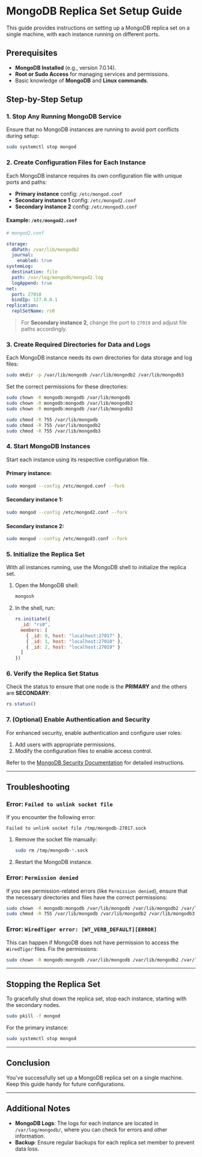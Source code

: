 # MongoDB Replica Set Setup Guide

This guide provides instructions on setting up a MongoDB replica set on a single machine, with each instance running on different ports.

## Prerequisites

- **MongoDB Installed** (e.g., version 7.0.14).
- **Root or Sudo Access** for managing services and permissions.
- Basic knowledge of **MongoDB** and **Linux commands**.

## Step-by-Step Setup

### 1. Stop Any Running MongoDB Service

Ensure that no MongoDB instances are running to avoid port conflicts during setup:

```bash
sudo systemctl stop mongod
```

### 2. Create Configuration Files for Each Instance

Each MongoDB instance requires its own configuration file with unique ports and paths:

- **Primary instance** config: `/etc/mongod.conf`
- **Secondary instance 1** config: `/etc/mongod2.conf`
- **Secondary instance 2** config: `/etc/mongod3.conf`

#### Example: `/etc/mongod2.conf`
```yaml
# mongod2.conf

storage:
  dbPath: /var/lib/mongodb2
  journal:
    enabled: true
systemLog:
  destination: file
  path: /var/log/mongodb/mongod2.log
  logAppend: true
net:
  port: 27018
  bindIp: 127.0.0.1
replication:
  replSetName: rs0
```

> For **Secondary instance 2**, change the port to `27019` and adjust file paths accordingly.

### 3. Create Required Directories for Data and Logs

Each MongoDB instance needs its own directories for data storage and log files:

```bash
sudo mkdir -p /var/lib/mongodb /var/lib/mongodb2 /var/lib/mongodb3
```

Set the correct permissions for these directories:

```bash
sudo chown -R mongodb:mongodb /var/lib/mongodb
sudo chown -R mongodb:mongodb /var/lib/mongodb2
sudo chown -R mongodb:mongodb /var/lib/mongodb3
```

```bash
sudo chmod -R 755 /var/lib/mongodb
sudo chmod -R 755 /var/lib/mongodb2
sudo chmod -R 755 /var/lib/mongodb3
```

### 4. Start MongoDB Instances

Start each instance using its respective configuration file.

#### Primary instance:
```bash
sudo mongod --config /etc/mongod.conf --fork
```

#### Secondary instance 1:
```bash
sudo mongod --config /etc/mongod2.conf --fork
```

#### Secondary instance 2:
```bash
sudo mongod --config /etc/mongod3.conf --fork
```

### 5. Initialize the Replica Set

With all instances running, use the MongoDB shell to initialize the replica set.

1. Open the MongoDB shell:
   ```bash
   mongosh
   ```

2. In the shell, run:
   ```javascript
   rs.initiate({
     _id: "rs0",
     members: [
       { _id: 0, host: "localhost:27017" },
       { _id: 1, host: "localhost:27018" },
       { _id: 2, host: "localhost:27019" }
     ]
   })
   ```

### 6. Verify the Replica Set Status

Check the status to ensure that one node is the **PRIMARY** and the others are **SECONDARY**:

```javascript
rs.status()
```

### 7. (Optional) Enable Authentication and Security

For enhanced security, enable authentication and configure user roles:

1. Add users with appropriate permissions.
2. Modify the configuration files to enable access control.

Refer to the [MongoDB Security Documentation](https://www.mongodb.com/docs/manual/security/) for detailed instructions.

---

## Troubleshooting

### Error: `Failed to unlink socket file`

If you encounter the following error:

```
Failed to unlink socket file /tmp/mongodb-27017.sock
```

1. Remove the socket file manually:
   ```bash
   sudo rm /tmp/mongodb-*.sock
   ```
2. Restart the MongoDB instance.

### Error: `Permission denied`

If you see permission-related errors (like `Permission denied`), ensure that the necessary directories and files have the correct permissions:

```bash
sudo chown -R mongodb:mongodb /var/lib/mongodb /var/lib/mongodb2 /var/lib/mongodb3
sudo chmod -R 755 /var/lib/mongodb /var/lib/mongodb2 /var/lib/mongodb3
```

### Error: `WiredTiger error: [WT_VERB_DEFAULT][ERROR]`

This can happen if MongoDB does not have permission to access the `WiredTiger` files. Fix the permissions:

```bash
sudo chown -R mongodb:mongodb /var/lib/mongodb /var/lib/mongodb2 /var/lib/mongodb3
```

---

## Stopping the Replica Set

To gracefully shut down the replica set, stop each instance, starting with the secondary nodes.

```bash
sudo pkill -f mongod
```

For the primary instance:

```bash
sudo systemctl stop mongod
```

---

## Conclusion

You've successfully set up a MongoDB replica set on a single machine. Keep this guide handy for future configurations.

---

## Additional Notes

- **MongoDB Logs**: The logs for each instance are located in `/var/log/mongodb/`, where you can check for errors and other information.
- **Backup**: Ensure regular backups for each replica set member to prevent data loss.
```
